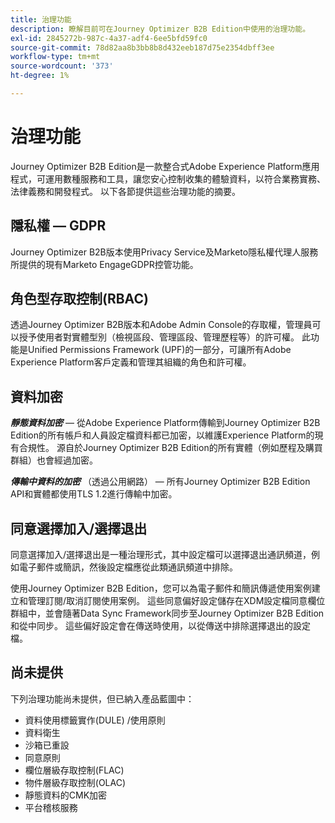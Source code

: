 ```yaml
---
title: 治理功能
description: 瞭解目前可在Journey Optimizer B2B Edition中使用的治理功能。
exl-id: 2845272b-987c-4a37-adf4-6ee5bfd59fc0
source-git-commit: 78d82aa8b3bb8b8d432eeb187d75e2354dbff3ee
workflow-type: tm+mt
source-wordcount: '373'
ht-degree: 1%

---
```


# 治理功能

Journey Optimizer B2B Edition是一款整合式Adobe Experience Platform應用程式，可運用數種服務和工具，讓您安心控制收集的體驗資料，以符合業務實務、法律義務和開發程式。 以下各節提供這些治理功能的摘要。

## 隱私權 — GDPR

Journey Optimizer B2B版本使用Privacy Service及Marketo隱私權代理人服務所提供的現有Marketo EngageGDPR控管功能。

## 角色型存取控制(RBAC)

透過Journey Optimizer B2B版本和Adobe Admin Console的存取權，管理員可以授予使用者對實體型別（檢視區段、管理區段、管理歷程等）的許可權。 此功能是Unified Permissions Framework (UPF)的一部分，可讓所有Adobe Experience Platform客戶定義和管理其組織的角色和許可權。

## 資料加密

**_靜態資料加密_** — 從Adobe Experience Platform傳輸到Journey Optimizer B2B Edition的所有帳戶和人員設定檔資料都已加密，以維護Experience Platform的現有合規性。 源自於Journey Optimizer B2B Edition的所有實體（例如歷程及購買群組）也會經過加密。

**_傳輸中資料的加密_** （透過公用網路） — 所有Journey Optimizer B2B Edition API和實體都使用TLS 1.2進行傳輸中加密。

## 同意選擇加入/選擇退出

同意選擇加入/選擇退出是一種治理形式，其中設定檔可以選擇退出通訊頻道，例如電子郵件或簡訊，然後設定檔應從此類通訊頻道中排除。

使用Journey Optimizer B2B Edition，您可以為電子郵件和簡訊傳遞使用案例建立和管理訂閱/取消訂閱使用案例。 這些同意偏好設定儲存在XDM設定檔同意欄位群組中，並會隨著Data Sync Framework同步至Journey Optimizer B2B Edition和從中同步。 這些偏好設定會在傳送時使用，以從傳送中排除選擇退出的設定檔。

## 尚未提供

下列治理功能尚未提供，但已納入產品藍圖中：

* 資料使用標籤實作(DULE) /使用原則
* 資料衛生
* 沙箱已重設
* 同意原則
* 欄位層級存取控制(FLAC)
* 物件層級存取控制(OLAC)
* 靜態資料的CMK加密
* 平台稽核服務
